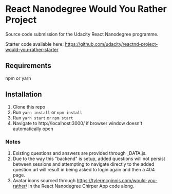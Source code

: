 # React Nanodegree Would You Rather Project

Source code submission for the Udacity React Nanodegree programme.

Starter code available here: https://github.com/udacity/reactnd-project-would-you-rather-starter

## Requirements

npm or yarn

## Installation

1. Clone this repo
2. Run `yarn install` or `npm install`
3. Run `yarn start` or `npm start`
4. Navigate to http://localhost:3000/ if browser window doesn't automatically open

### Notes
1. Existing questions and answers are provided through _DATA.js.
2. Due to the way this "backend" is setup, added questions will not persist between sessions and attempting to navigate directly to the added question url will result in being asked to login again and then a 404 page.
3. Avatar icons sourced through https://tylermcginnis.com/would-you-rather/ in the React Nanodegree Chirper App code along.
